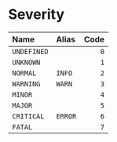 # Severity

| **Name** | **Alias**| **Code** |
|:---|:---|--:|
| `UNDEFINED` || `0` |
| `UNKNOWN` || `1` |
| `NORMAL` | `INFO` | `2` |
| `WARNING` | `WARN` | `3` |
| `MINOR` | | `4` |
| `MAJOR` | | `5` |
| `CRITICAL` | `ERROR` | `6` |
| `FATAL` | | `7` |
